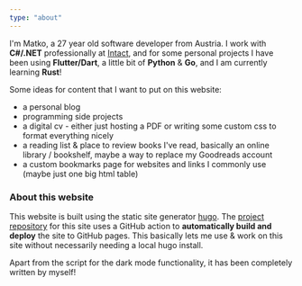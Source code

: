 ```yaml
---
type: "about"
---
```


I'm Matko, a 27 year old software developer from Austria. I work with **C#/.NET** professionally at [Intact](https://intact-systems.com/), and for some personal projects I have been using **Flutter/Dart**, a little bit of **Python** & **Go**, and I am currently learning **Rust**!

Some ideas for content that I want to put on this website:

* a personal blog
* programming side projects
* a digital cv - either just hosting a PDF or writing some custom css to format everything nicely
* a reading list & place to review books I've read, basically an online library / bookshelf,
maybe a way to replace my Goodreads account
* a custom bookmarks page for websites and links I commonly use (maybe just one big html table)


### About this website 

This website is built using the static site generator [hugo](https://gohugo.io).
The [project repository](https://github.com/matkv/hugo-website) for this site uses a GitHub action to **automatically build and deploy** the site to GitHub pages. This basically lets me use & work on this site without necessarily needing a local hugo install. 

Apart from the script for the dark mode functionality, it has been completely written by myself!